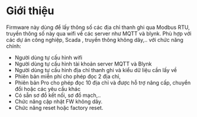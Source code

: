 
#	Giới thiệu
Firmware này dùng để lấy thông số các địa chỉ thanh ghi qua Modbus RTU, truyền thông số này qua wifi về các server như MQTT và blynk. Phù hợp với các dự án công nghiệp, Scada , truyền thông không dây,.. với chức năng chính:
- Người dùng tự cấu hình wifi
- Người dùng tự cấu hình tài khoản server MQTT và Blynk
- Người dùng tự cấu hình địa chỉ thanh ghi và kiểu dữ liệu cần lấy về
- Phiên bản miễn phí cho phép đọc 2 địa chỉ, 
- Phiên bản Pro cho phép đọc 10 địa chỉ và được hỗ trợ nâng cấp, chuyển đổi hoặc các yêu cầu khác
- Có sẵn sơ đồ kết nối, sơ đồ mạch,..
- Chức năng cập nhật FW không dây.
- Chức năng reset hoặc factory reset.

